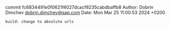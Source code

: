 commit fc6834491e0f0621f4027dcacf8235cabdbaffb8
Author: Dobrin Dimchev <dobrin.dimchev@sap.com>
Date:   Mon Mar 25 11:00:53 2024 +0200

    build: change to absolute urls
